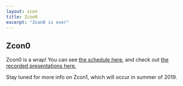 ```yaml
---
layout: zcon
title: Zcon0
excerpt: "Zcon0 is over"
---
```


## Zcon0

Zcon0 is a wrap! You can see [the schedule here](/schedule), and check out [the recorded presentations here.](https://www.youtube.com/playlist?list=PL40dyJ0UYTLK507afWUMgzUYeh-i4qQWS)

Stay tuned for more info on Zcon1, which will occur in summer of 2019.
